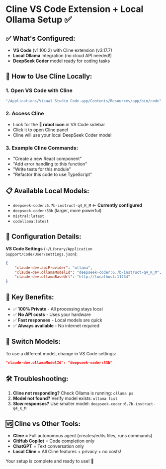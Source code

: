 # Cline VS Code Extension + Local Ollama Setup ✅

## ✅ What's Configured:
- **VS Code** (v1.100.2) with Cline extension (v3.17.7)
- **Local Ollama** integration (no cloud API needed!)
- **DeepSeek Coder** model ready for coding tasks

## 🚀 How to Use Cline Locally:

### 1. Open VS Code with Cline
```bash
"/Applications/Visual Studio Code.app/Contents/Resources/app/bin/code" .
```

### 2. Access Cline
- Look for the **🤖 robot icon** in VS Code sidebar
- Click it to open Cline panel
- Cline will use your local DeepSeek Coder model

### 3. Example Cline Commands:
- "Create a new React component"
- "Add error handling to this function"
- "Write tests for this module"
- "Refactor this code to use TypeScript"

## 📋 Available Local Models:
- `deepseek-coder:6.7b-instruct-q4_K_M` ← **Currently configured**
- `deepseek-coder:33b` (larger, more powerful)
- `mistral:latest`
- `codellama:latest`

## 🔧 Configuration Details:
**VS Code Settings** (`~/Library/Application Support/Code/User/settings.json`):
```json
{
    "claude-dev.apiProvider": "ollama",
    "claude-dev.ollamaModelId": "deepseek-coder:6.7b-instruct-q4_K_M",
    "claude-dev.ollamaBaseUrl": "http://localhost:11434"
}
```

## 🎯 Key Benefits:
- ✅ **100% Private** - All processing stays local
- ✅ **No API costs** - Uses your hardware
- ✅ **Fast responses** - Local models are quick
- ✅ **Always available** - No internet required

## 🔄 Switch Models:
To use a different model, change in VS Code settings:
```json
"claude-dev.ollamaModelId": "deepseek-coder:33b"
```

## 🛠️ Troubleshooting:
1. **Cline not responding?** Check Ollama is running: `ollama ps`
2. **Model not found?** Verify model exists: `ollama list`
3. **Slow responses?** Use smaller model: `deepseek-coder:6.7b-instruct-q4_K_M`

## 🆚 Cline vs Other Tools:
- **Cline** = Full autonomous agent (creates/edits files, runs commands)
- **GitHub Copilot** = Code completion only
- **ChatGPT** = Text conversation only
- **Local Cline** = All Cline features + privacy + no costs!

Your setup is complete and ready to use! 🎉